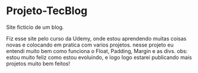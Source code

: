 # Projeto-TecBlog
Site ficticio de um blog.

Fiz esse site pelo curso da Udemy, onde estou aprendendo muitas coisas novas e colocando em pratica com varios projetos.
nesse projeto eu entendi muito bem como funciona o Float, Padding, Margin e as divs.
obs: estou muito feliz como estou evoluindo, e logo logo estarei publicando mais projetos muito bem feitos!
